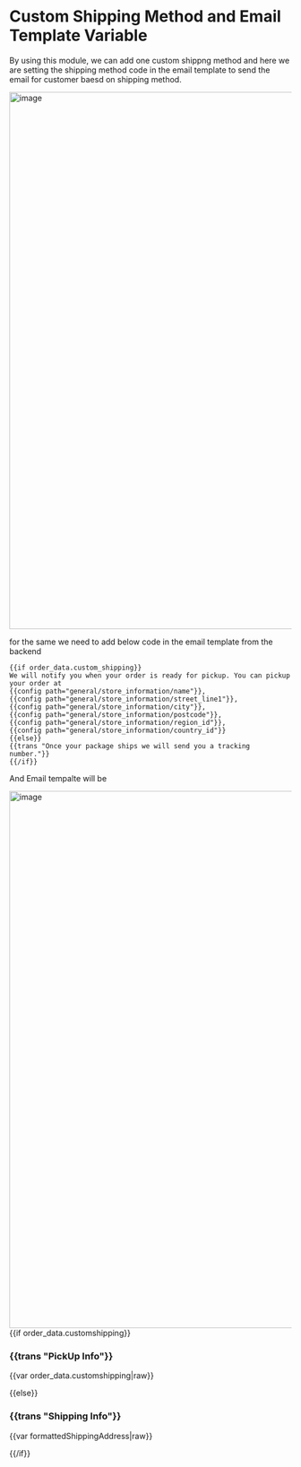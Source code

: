 # Custom Shipping Method and Email Template Variable

By using this module, we can add one custom shippng method and here we are setting the shipping method code in the email template to send the email for customer baesd on shipping method.

<img width="959" alt="image" src="https://user-images.githubusercontent.com/39663362/191714559-46c0b1ae-c087-4c04-b4de-4d318df1861a.png">

for the same we need to add below code in the email template from the backend

````
{{if order_data.custom_shipping}}
We will notify you when your order is ready for pickup. You can pickup your order at
{{config path="general/store_information/name"}},
{{config path="general/store_information/street_line1"}},
{{config path="general/store_information/city"}},
{{config path="general/store_information/postcode"}},
{{config path="general/store_information/region_id"}},
{{config path="general/store_information/country_id"}}
{{else}}
{{trans "Once your package ships we will send you a tracking number."}}
{{/if}}  
````

And Email tempalte will be 

<img width="959" alt="image" src="https://user-images.githubusercontent.com/39663362/191715405-d1818b63-49c4-4e95-b8f8-0edc88332cb3.png">
                    <td class="address-details">
                        {{if order_data.customshipping}}
                            <h3>{{trans "PickUp Info"}}</h3>
                            <p>{{var order_data.customshipping|raw}}</p>
                        {{else}}
                            <h3>{{trans "Shipping Info"}}</h3>
                            <p>{{var formattedShippingAddress|raw}}</p>
                        {{/if}}  
                    </td>
